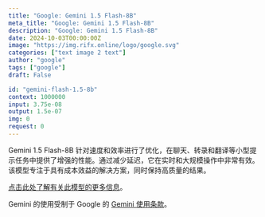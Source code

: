 ```yaml
---
title: "Google: Gemini 1.5 Flash-8B"
meta_title: "Google: Gemini 1.5 Flash-8B"
description: "Google: Gemini 1.5 Flash-8B"
date: 2024-10-03T00:00:00Z
image: "https://img.rifx.online/logo/google.svg"
categories: ["text image 2 text"]
author: "google"
tags: ["google"]
draft: False

id: "gemini-flash-1.5-8b"
context: 1000000
input: 3.75e-08
output: 1.5e-07
img: 0
request: 0
---
```


Gemini 1.5 Flash-8B 针对速度和效率进行了优化，在聊天、转录和翻译等小型提示任务中提供了增强的性能。通过减少延迟，它在实时和大规模操作中非常有效。该模型专注于具有成本效益的解决方案，同时保持高质量的结果。

[点击此处了解有关此模型的更多信息](https://developers.googleblog.com/en/gemini-15-flash-8b-is-now-generally-available-for-use/)。

Gemini 的使用受制于 Google 的 [Gemini 使用条款](https://ai.google.dev/terms)。

